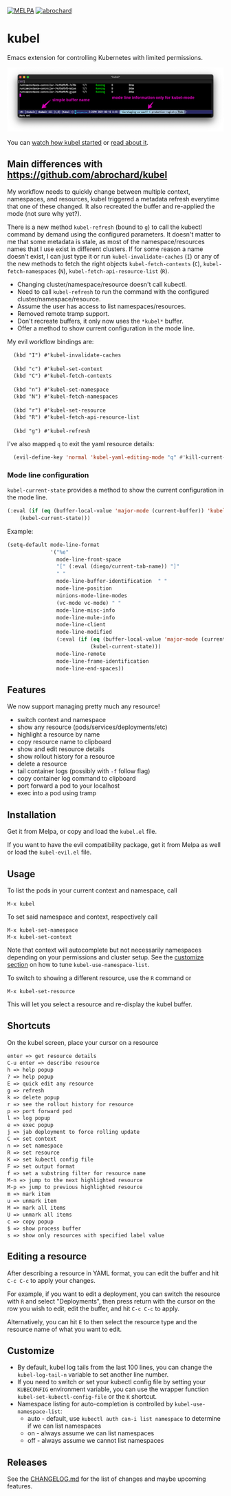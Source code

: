 [![MELPA](https://melpa.org/packages/kubel-badge.svg)](https://melpa.org/#/kubel)
[![abrochard](https://circleci.com/gh/abrochard/kubel.svg?style=svg)](https://app.circleci.com/pipelines/github/abrochard/kubel)

# kubel

Emacs extension for controlling Kubernetes with limited permissions.

![screenshot](screenshot.png)

You can [watch how kubel started](https://www.youtube.com/watch?v=w3krYEeqnyk) or [read about it](https://gist.github.com/abrochard/dd610fc4673593b7cbce7a0176d897de).


## Main differences with https://github.com/abrochard/kubel

My workflow needs to quickly change between multiple context, namespaces, and
resources, kubel triggered a metadata refresh everytime that one of these
changed. It also recreated the buffer and re-applied the mode (not sure why
yet?).

There is a new method `kubel-refresh` (bound to `g`) to call the kubectl command
by demand using the configured parameters.  It doesn't matter to me that some
metadata is stale, as most of the namespace/resources names that I use exist in
different clusters. If for some reason a name doesn't exist, I can just type it
or run `kubel-invalidate-caches` (`I`) or any of the new methods to fetch the
right objects `kubel-fetch-contexts` (`C`), `kubel-fetch-namespaces` (`N`),
`kubel-fetch-api-resource-list` (`R`).

- Changing cluster/namespace/resource doesn't call kubectl.
- Need to call `kubel-refresh` to run the command with the configured
  cluster/namespace/resource.
- Assume the user has access to list namespaces/resources.
- Removed remote tramp support.
- Don't recreate buffers, it only now uses the `*kubel*` buffer.
- Offer a method to show current configuration in the mode line.

My evil workflow bindings are:
```
  (kbd "I") #'kubel-invalidate-caches

  (kbd "c") #'kubel-set-context
  (kbd "C") #'kubel-fetch-contexts

  (kbd "n") #'kubel-set-namespace
  (kbd "N") #'kubel-fetch-namespaces

  (kbd "r") #'kubel-set-resource
  (kbd "R") #'kubel-fetch-api-resource-list

  (kbd "g") #'kubel-refresh
```

I've also mapped `q` to exit the yaml resource details:
```lisp
  (evil-define-key 'normal 'kubel-yaml-editing-mode "q" #'kill-current-buffer)
```

### Mode line configuration

`kubel-current-state` provides a method to show the current configuration in the mode line.
```lisp
(:eval (if (eq (buffer-local-value 'major-mode (current-buffer)) 'kubel-mode)
    (kubel-current-state)))
```

Example:
```lisp
(setq-default mode-line-format
              '("%e"
                mode-line-front-space
                "[" (:eval (diego/current-tab-name)) "]"
                " "
                mode-line-buffer-identification  " "
                mode-line-position
                minions-mode-line-modes
                (vc-mode vc-mode) " "
                mode-line-misc-info
                mode-line-mule-info
                mode-line-client
                mode-line-modified
                (:eval (if (eq (buffer-local-value 'major-mode (current-buffer)) 'kubel-mode)
                           (kubel-current-state)))
                mode-line-remote
                mode-line-frame-identification
                mode-line-end-spaces))
```

## Features
We now support managing pretty much any resource!

- switch context and namespace
- show any resource (pods/services/deployments/etc)
- highlight a resource by name
- copy resource name to clipboard
- show and edit resource details
- show rollout history for a resource
- delete a resource
- tail container logs (possibly with `-f` follow flag)
- copy container log command to clipboard
- port forward a pod to your localhost
- exec into a pod using tramp

## Installation

Get it from Melpa, or copy and load the `kubel.el` file.

If you want to have the evil compatibility package, get it from Melpa as well or
load the `kubel-evil.el` file.

## Usage

To list the pods in your current context and namespace, call
```
M-x kubel
```
To set said namespace and context, respectively call
```
M-x kubel-set-namespace
M-x kubel-set-context
```
Note that context will autocomplete but not necessarily namespaces
depending on your permissions and cluster setup.
See the [customize section](#Customize) on how to tune `kubel-use-namespace-list`.

To switch to showing a different resource, use the `R` command or
```
M-x kubel-set-resource
```
This will let you select a resource and re-display the kubel buffer.

## Shortcuts

On the kubel screen, place your cursor on a resource
```
enter => get resource details
C-u enter => describe resource
h => help popup
? => help popup
E => quick edit any resource
g => refresh
k => delete popup
r => see the rollout history for resource
p => port forward pod
l => log popup
e => exec popup
j => jab deployment to force rolling update
C => set context
n => set namespace
R => set resource
K => set kubectl config file
F => set output format
f => set a substring filter for resource name
M-n => jump to the next highlighted resource
M-p => jump to previous highlighted resource
m => mark item
u => unmark item
M => mark all items
U => unmark all items
c => copy popup
$ => show process buffer
s => show only resources with specified label value
```

## Editing a resource

After describing a resource in YAML format, you can edit the buffer and hit `C-c C-c` to apply your changes.

For example, if you want to edit a deployment, you can switch the resource with `R` and select "Deployments", then press return with the cursor on the row you wish to edit, edit the buffer, and hit `C-c C-c` to apply.

Alternatively, you can hit `E` to then select the resource type and the resource name of what you want to edit.

## Customize

- By default, kubel log tails from the last 100 lines, you can change the `kubel-log-tail-n` variable to set another line number.
- If you need to switch or set your kubectl config file by setting your `KUBECONFIG` environment variable, you can use the wrapper function `kubel-set-kubectl-config-file` or the `K` shortcut.
- Namespace listing for auto-completion is controlled by `kubel-use-namespace-list`:
  - auto - default, use `kubectl auth can-i list namespace` to determine if we can list namespaces
  - on - always assume we can list namespaces
  - off - always assume we cannot list namespaces

## Releases

See the [CHANGELOG.md](CHANGELOG.md) for the list of changes and maybe upcoming features.

